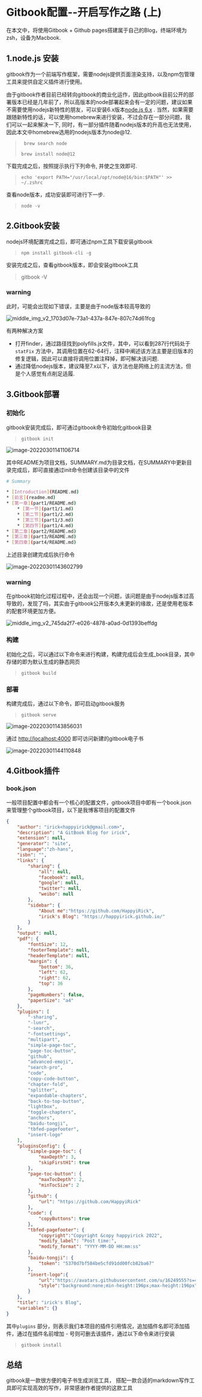 # Gitbook配置--开启写作之路 (上) 

在本文中，将使用Gitbook + Github pages搭建属于自己的Blog，终端环境为zsh，设备为Macbook. 

<!-- toc -->

## 1.node.js 安装

gitbook作为一个前端写作框架，需要nodejs提供页面渲染支持，以及npm包管理工具来提供自定义插件进行使用。

由于gitbook作者目前已经转向gitbook的商业化运作，因此gitbook目前公开的部署版本已经是几年前了，所以高版本的node部署起来会有一定的问题，建议如果不需要使用nodejs新特性的朋友，可以安装6.x版本[node.js 6.x](https://registry.npmmirror.com/binary.html?path=node/latest-v6.x/) . 当然，如果需要跟随新特性的话，可以使用homebrew来进行安装，不过会存在一部分问题，我们可以一起来解决一下, 同时，有一部分插件随着nodejs版本的升高也无法使用，因此本文中homebrew选用的nodejs版本为node@12. 

> ``` brew search node```
>
> ```brew install node@12 ```

下载完成之后，按照提示执行下列命令, 并使之生效即可.

> ```echo 'export PATH="/usr/local/opt/node@16/bin:$PATH"' >> ~/.zshrc```

查看node版本，成功安装即可进行下一步.

> ```node -v```

## 2.Gitbook安装

nodejs环境配置完成之后，即可通过npm工具下载安装gitbook

> ```npm install gitbook-cli -g```

安装完成之后，查看gitbook版本，即会安装gitbook工具

> gitbook -V

### warning 

此时，可能会出现如下错误，主要是由于node版本较高导致的

![middle_img_v2_1703d07e-73a1-437a-847e-807c74d61fcg](https://cdn.jsdelivr.net/gh/HappyiRick/Album/Blogimg/202203012020940.png)

有两种解决方案

- 打开finder，通过路径找到polyfills.js文件，其中，可以看到287行代码处于```statFix``` 方法中，其调用位置在62-64行，注释中阐述该方法主要是旧版本的修复逻辑，因此可以直接将调用位置注释掉，即可解决该问题.
- 通过降低nodejs版本，建议降至7.x以下，该方法也是网络上的主流方法，但是个人感觉有点削足适履.

## 3.Gitbook部署

### 初始化

gitbook安装完成后，即可通过gitbook命令初始化gitbook目录

> ```gitbook init```

![image-20220301141106714](https://cdn.jsdelivr.net/gh/HappyiRick/Album/Blogimg/202203012020934.png)

其中README为项目文档，SUMMARY.md为目录文档，在SUMMARY中更新目录完成后，即可直接通过init命令创建该目录中的文件

```bash
# Summary

* [Introduction](README.md)
* [前言](readme.md)
* [第一章](part1/README.md)
    * [第一节](part1/1.md)
    * [第二节](part1/2.md)
    * [第三节](part1/3.md)
    * [第四节](part1/4.md)
* [第二章](part2/README.md)
* [第三章](part3/README.md)
* [第四章](part4/README.md)
```

上述目录创建完成后执行命令

![image-20220301143602799](https://cdn.jsdelivr.net/gh/HappyiRick/Album/Blogimg/202203012020936.png)

### warning 

在gitbook初始化过程过程中，还会出现一个问题，该问题是由于nodejs版本过高导致的，发现了吗，其实由于gitbook公开版本久未更新的缘故，还是使用老版本的配套环境更加方便。

![middle_img_v2_745da2f7-e026-4878-a0ad-0d1393beffdg](https://cdn.jsdelivr.net/gh/HappyiRick/Album/Blogimg/202203012020939.png)

### 构建

初始化之后，可以通过以下命令来进行构建，构建完成后会生成_book目录，其中存储的即为默认生成的静态网页

> ```gitbook build```

### 部署

构建完成后，通过以下命令，即可启动gitbook服务

> ```gitbook serve```

![image-20220301143856031](https://cdn.jsdelivr.net/gh/HappyiRick/Album/Blogimg/202203012020937.png)

通过 [http://localhost:4000](http://localhost:4000) 即可访问新建的gitbook电子书

![image-20220301144110848](https://cdn.jsdelivr.net/gh/HappyiRick/Album/Blogimg/202203012020938.png)

## 4.Gitbook插件

### book.json

一般项目配置中都会有一个核心的配置文件，gitbook项目中即有一个book.json来管理整个gitbook项目，以下是我博客项目的配置文件

```json
{
    "author": "irick<happyirick@gmail.com>",
    "description": "A GitBook Blog for irick",
    "extension": null,
    "generator": "site",
    "language":"zh-hans",
    "isbn": "",
    "links": {
        "sharing": {
            "all": null,
            "facebook": null,
            "google": null,
            "twitter": null,
            "weibo": null
        },
        "sidebar": {
            "About me":"https://github.com/HappyiRick",
            "irick's Blog": "https://happyirick.github.io/"
        }
    },
    "output": null,
    "pdf": {
        "fontSize": 12,
        "footerTemplate": null,
        "headerTemplate": null,
        "margin": {
            "bottom": 36,
            "left": 62,
            "right": 62,
            "top": 36
        },
        "pageNumbers": false,
        "paperSize": "a4"
    },
    "plugins": [
        "-sharing",
        "-lunr", 
        "-search",
        "-fontsettings",
        "multipart",
        "simple-page-toc",
        "page-toc-button",
        "github",
        "advanced-emoji",
        "search-pro",
        "code",
        "copy-code-button",
        "chapter-fold",
        "splitter",
        "expandable-chapters",
        "back-to-top-button",
        "lightbox",
        "toggle-chapters",
        "anchors",
        "baidu-tongji",
        "tbfed-pagefooter",
        "insert-logo"
    ],
    "pluginsConfig": {
        "simple-page-toc": {
            "maxDepth": 3,
            "skipFirstH1": true
        },
        "page-toc-button": {
            "maxTocDepth": 2,
            "minTocSize": 2
        },
        "github": {
            "url": "https://github.com/HappyiRick"
        },
        "code": {
            "copyButtons": true
        },
        "tbfed-pagefooter": {
            "copyright":"Copyright &copy happyirick 2022",
            "modify_label": "Post time:",
            "modify_format": "YYYY-MM-DD HH:mm:ss"
        },
        "baidu-tongji": {
            "token": "5370d7bf584be5cfd91dd00fcb82ba67"
        },
        "insert-logo":{
            "url":"https://avatars.githubusercontent.com/u/16249555?s=400&u=45da22298bf8c55f726807d1ba94740343d14f20&v=4",
            "style":"background:none;min-height:196px;max-height:196px"
        }
    },
    "title": "irick's Blog",
    "variables": {}
}
```

其中```plugins``` 部分，则表示我们本项目的插件引用情况，追加插件名即可添加插件，通过在插件名前增加 - 号则可删去该插件，通过以下命令来进行安装

> ```gitbook install```

## 总结

gitbook是一款很方便的电子书生成浏览工具， 搭配一款合适的markdown写作工具即可实现高效的写作，非常感谢作者提供的这款工具

<!-- endtoc -->

